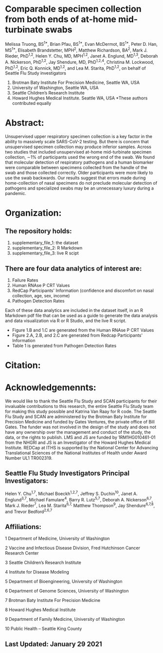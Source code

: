 # Comparable specimen collection from both ends of at-home mid-turbinate swabs
Melissa Truong, BS<sup>1*</sup>, Brian Pfau, BS<sup>1*</sup>, Evan McDermot, BS<sup>1*</sup>, Peter D. Han, MS<sup>1*</sup>, Elisabeth Brandstetter, MPH<sup>2</sup>, Matthew Richardson, BA<sup>2</sup>, Mark J. Rieder, PhD<sup>1,2</sup>, Helen Y. Chu, MD, MPH<sup>1,2</sup>, Janet A. Englund, MD<sup>1,3</sup>, Deborah A. Nickerson, PhD<sup>1,2</sup>, Jay Shendure, MD, PhD<sup>1,2,4</sup>, Christina M. Lockwood, PhD<sup>1,2</sup>, Eric Q. Konnick, MD<sup>1,2</sup>, and Lea M. Starita, PhD<sup>1,2</sup>, on behalf of Seattle Flu Study investigators

1. Brotman Baty Institute For Precision Medicine, Seattle WA, USA
2. University of Washington, Seattle WA, USA
3. Seattle Children’s Research Institute
4. Howard Hughes Medical Institute. Seattle WA, USA
*These authors contributed equally

# Abstract: 
Unsupervised upper respiratory specimen collection is a key factor in the ability to massively scale SARS-CoV-2 testing. But there is concern that unsupervised specimen collection may produce inferior samples. Across two studies that included unsupervised at-home mid-turbinate specimen collection, ∼1% of participants used the wrong end of the swab. We found that molecular detection of respiratory pathogens and a human biomarker were comparable between specimens collected from the handle of the swab and those collected correctly. Older participants were more likely to use the swab backwards. Our results suggest that errors made during home-collection of nasal specimens do not preclude molecular detection of pathogens and specialized swabs may be an unnecessary luxury during a pandemic.

# Organization:
## The repository holds:
1) supplementary_file_1: the dataset
2) supplementary_file_2: R Markdown
3) supplementary_file_3: live R scipt  

## There are four data analytics of interest are: 
1. Failure Rates 
2. Human RNAse P CRT Values 
3. RedCap Participants' Information (confidence and discomfort on nasal collection, age, sex, income)
4. Pathogen Detection Rates

Each of these data analytics are included in the dataset itself, in an R Markdown pdf file that can be used as a guide to generate the data analysis and data visualization via R or R Studio, and the live R script.

* Figure 1.B and 1.C are generated from the Human RNAse P CRT Values 
* Figure 2.A, 2.B, and 2.C are generated from Redcap Participants' Information
* Table 1 is generated from Pathogen Detection Rates


# Citation:
<link to published paper>

# Acknowledgemennts:
We would like to thank the Seattle Flu Study and SCAN participants for their invaluable contributions to this research, the entire Seattle Flu Study team for making this study possible and Katrina Van Raay for R code. The Seattle Flu Study and SCAN are administered by the Brotman Baty Institute for Precision Medicine and funded by Gates Ventures, the private office of Bill Gates. The funder was not involved in the design of the study and does not have any ownership over the management and conduct of the study, the data, or the rights to publish. LMS and JS are funded by 1RM1HG010461-01 from the NHGRI and JS is an Investigator of the Howard Hughes Medical Institute. REDCap at ITHS is supported by the National Center for Advancing Translational Sciences of the National Institutes of Health under Award Number UL1 TR002319.

## Seattle Flu Study Investigators Principal Investigators: 
Helen Y. Chu<sup>1,7</sup>, Michael Boeckh<sup>1,2,7</sup>, Jeffrey S. Duchin<sup>10</sup>, Janet A. Englund<sup>3,7</sup>, Michael Famulare<sup>4</sup>, Barry R. Lutz<sup>5,7</sup>, Deborah A. Nickerson<sup>6,7</sup>, Mark J. Rieder<sup>7</sup>, Lea M. Starita<sup>6,7,</sup> Matthew Thompson<sup>9</sup>, Jay Shendure<sup>6,7,8</sup>, and Trevor Bedford<sup>2,6,7</sup>

## Affiliations:

1 Department of Medicine, University of Washington

2 Vaccine and Infectious Disease Division, Fred Hutchinson Cancer Research Center

3 Seattle Children’s Research Institute

4 Institute for Disease Modeling

5 Department of Bioengineering, University of Washington

6 Department of Genome Sciences, University of Washington

7 Brotman Baty Institute For Precision Medicine

8 Howard Hughes Medical Institute

9 Department of Family Medicine, University of Washington

10 Public Health – Seattle King County

## Last Updated: January 29 2021
